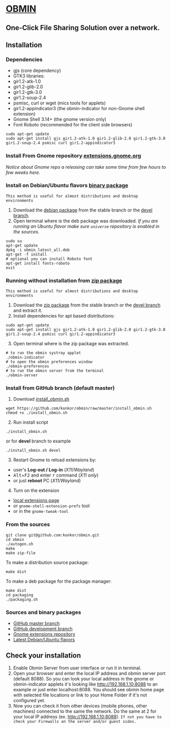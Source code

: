 # [OBMIN](https://extensions.gnome.org/extension/1254/obmin/)
**One-Click** File Sharing Solution over a network.
-----

## Installation
### Dependencies
* gjs (core dependency)
* GTK3 libraries:
 * gir1.2-atk-1.0
 * gir1.2-glib-2.0
 * gir1.2-gtk-3.0
 * gir1.2-soup-2.4
* psmisc, curl or wget (mics tools for applets)
* gir1.2-appindicator3 (the obmin-indicator for non-Gnome shell extension)
* Gnome Shell 3.14+ (the gnome version only)
* Font Roboto (recommended for the client side browsers)

```
sudo apt-get update
sudo apt-get install gjs gir1.2-atk-1.0 gir1.2-glib-2.0 gir1.2-gtk-3.0 gir1.2-soup-2.4 psmisc curl gir1.2-appindicator3
```

### Install From Gnome repository [extensions.gnome.org](https://extensions.gnome.org/extension/1254/obmin/)
_Notice about Gnome repo a releasing can take some time from few hours to few weeks here._

### Install on Debian/Ubuntu flavors [binary package](#sources-and-binary-packages)
`This method is useful for almost distributions and desktop environments`
1. Download the [debian package](https://github.com/konkor/obmin/raw/master/releases/obmin_latest_all.deb) from the stable branch or the [devel branch](https://github.com/konkor/obmin/raw/devel/releases/obmin_latest_all.deb).
2. Open terminal where is the deb package was downloaded. _If you are running an Ubuntu flavor make sure `universe` repository is enabled in the sources._
```
sudo su
apt-get update
dpkg -i obmin_latest_all.deb
apt-get -f install
# optional you can install Roboto font
apt-get install fonts-roboto
exit
```

### Running without installation from [zip package](#sources-and-binary-packages)
`This method is useful for almost distributions and desktop environments`
1. Download the [zip package](https://github.com/konkor/obmin/raw/master/releases/obmin@konkor.zip) from the stable branch or the [devel branch](https://github.com/konkor/obmin/raw/devel/releases/obmin@konkor.zip) and extract it.
2. Install dependencies for apt based distributions:
```
sudo apt-get update
sudo apt-get install gjs gir1.2-atk-1.0 gir1.2-glib-2.0 gir1.2-gtk-3.0 gir1.2-soup-2.4 psmisc curl gir1.2-appindicator3
```
3. Open terminal where is the zip package was extracted.
```
# to run the obmin systray applet
./obmin-indicator
# to open the obmin preferences window
./obmin-preferences
# to run the obmin server from the terminal
./obmin-server
```
### Install from GitHub branch (default master)
1. Download [install_obmin.sh](https://github.com/konkor/obmin/raw/master/install_obmin.sh)
```
wget https://github.com/konkor/obmin/raw/master/install_obmin.sh
chmod +x ./install_obmin.sh
```
2. Run install script
```
./install_obmin.sh
```
or for **devel** branch to example
```
./install_obmin.sh devel
```
3. Restart Gnome to reload extensions by:
 * user's **Log-out / Log-in** (_X11/Wayland_)
 * <kbd>Alt</kbd>+<kbd>F2</kbd> and enter <kbd>r</kbd> command (_X11 only_)
 * or just **reboot** PC (_X11/Wayland_)
4. Turn on the extension
 * [local extensions page](https://extensions.gnome.org/local/)
 * or `gnome-shell-extension-prefs` tool
 * or in the `gnome-tweak-tool`

### From the sources
```
git clone git@github.com:konkor/obmin.git
cd obmin
./autogen.sh
make
make zip-file
```
To make a distribution source package:
```
make dist
```
To make a deb package for the package manager:
```
make dist
cd packaging
./packaging.sh
```
### Sources and binary packages
* [GitHub master branch](https://github.com/konkor/obmin/archive/master.zip)
* [GitHub development branch](https://github.com/konkor/obmin/archive/devel.zip)
* [Gnome extensions repository](https://extensions.gnome.org/extension/1254/obmin/)
* [Latest Debian/Ubuntu flavors](https://github.com/konkor/obmin/raw/devel/releases/obmin_latest_all.deb)

## Check your installation
1. Enable Obmin Server from user interface or run it in terminal.
2. Open your browser and enter the local IP address and obmin server port (default 8088). So you can look your local address in the gnome or obmin-indicator applets it's looking like http://192.168.1.10:8088 to an example or just enter localhost:8088. You should see obmin home page with selected file locations or link to your Home Folder if it's not configured yet.
3. Now you can check it from other devices (mobile phones, other machines) connected to the same the network. Do the same at 2 for your local IP address (ex. http://192.168.1.10:8088). `If not you have to check your Firewalls on the server and/or guest sides.`
